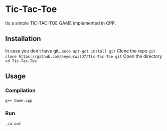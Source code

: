 # Tic-Tac-Toe
Its a simple TIC-TAC-TOE GAME implemented in CPP.

## Installation
In case you don't have git_
`
sudo apt-get install git
`
Clone the repo
`
git clone https://github.com/beyourwild7/Tic-Tac-Toe.git
`
Open the directory
`
cd Tic-Tac-Toe
`
## Usage
### Compilation
`
g++ Game.cpp
`
### Run
`
./a.out
`

